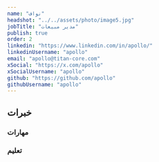 ```yaml
---
name: "نواف"
headshot: "../../assets/photo/image5.jpg"
jobTitle: "مدير مبيعات"
publish: true
order: 2
linkedin: "https://www.linkedin.com/in/apollo/"
linkedinUsername: "apollo"
email: "apollo@titan-core.com"
xSocial: "https://x.com/apollo"
xSocialUsername: "apollo"
github: "https://github.com/apollo"
githubUsername: "apollo"
---
```


## خبرات

### مهارات


### تعليم